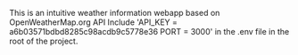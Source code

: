 This is an intuitive weather information webapp based on OpenWeatherMap.org API
Include 'API_KEY = a6b03571bdbd8285c98acdb9c5778e36
        PORT = 3000' in the .env file in the root of the project.
        